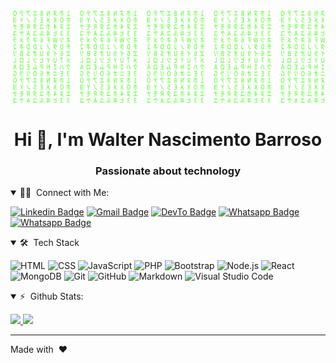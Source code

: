   [![Matrix SVG](matrix.svg)](https://www.youtube.com/channel/UCXm0xRtDRrdnvkW24WmkBqA) 

<h1 align="center">Hi 👋, I'm Walter Nascimento Barroso</h1>
<h3 align="center">Passionate about technology</h3>

<details open>
<summary> 🤝🏻 &nbsp;Connect with Me: </summary>

[![Linkedin Badge](https://img.shields.io/badge/-LinkedIn-blue?style=flat-square&logo=Linkedin&logoColor=white&link=https://www.linkedin.com/in/walternascimentobarroso/)](https://www.linkedin.com/in/walternascimentobarroso/)
[![Gmail Badge](https://img.shields.io/badge/-Gmail-D14836?style=flat-square&logo=Gmail&logoColor=white)](mailto:walternascimentobarroso@gamil.com)
[![DevTo Badge](https://img.shields.io/badge/DEV-%230A0A0A.svg?&style=flat-square&logo=DEV.to&logoColor=white)](https://dev.to/walternascimentobarroso)
[![Whatsapp Badge](https://img.shields.io/badge/-Whatsapp-4CA143?style=flat-square&labelColor=4CA143&logo=whatsapp&logoColor=white)](https://wa.me/5595991712790)
[![Whatsapp Badge](https://img.shields.io/badge/-Youtube-darkred?style=flat-square&logo=youtube&logoColor=white)](https://www.youtube.com/channel/UCXm0xRtDRrdnvkW24WmkBqA)
</details>

<details open>
<summary> 🛠 &nbsp;Tech Stack </summary>

  ![HTML](https://img.shields.io/badge/-HTML-333333?style=flat&logo=HTML5)
  ![CSS](https://img.shields.io/badge/-CSS-333333?style=flat&logo=CSS3&logoColor=1572B6)
  ![JavaScript](https://img.shields.io/badge/-JavaScript-333333?style=flat&logo=javascript)
  ![PHP](https://img.shields.io/badge/-PHP-333333?style=flat&logo=PHP)
  ![Bootstrap](https://img.shields.io/badge/-Bootstrap-333333?style=flat&logo=bootstrap&logoColor=563D7C)
  ![Node.js](https://img.shields.io/badge/-Node.js-333333?style=flat&logo=node.js)
  ![React](https://img.shields.io/badge/-React-333333?style=flat&logo=react)
  ![MongoDB](https://img.shields.io/badge/-MongoDB-333333?style=flat&logo=mongodb)
  ![Git](https://img.shields.io/badge/-Git-333333?style=flat&logo=git)
  ![GitHub](https://img.shields.io/badge/-GitHub-333333?style=flat&logo=github)
  ![Markdown](https://img.shields.io/badge/-Markdown-333333?style=flat&logo=markdown)
  ![Visual Studio Code](https://img.shields.io/badge/-Visual%20Studio%20Code-333333?style=flat&logo=visual-studio-code&logoColor=007ACC)
</details>

<details open>
<summary> ⚡ &nbsp;Github Stats: </summary>

<p align="left">
<a href="https://github.com/walternascimentobarroso">
  <img height="180em" src="https://github-readme-stats-eight-theta.vercel.app/api/top-langs?username=walternascimentobarroso&show_icons=true&locale=en&layout=compact&theme=radical"/>
  <img height="180em" src="https://github-readme-stats-eight-theta.vercel.app/api?username=walternascimentobarroso&show_icons=true&locale=en&theme=radical"/>
</a>
</p>
</details>

***

Made with &nbsp;❤️&nbsp;
